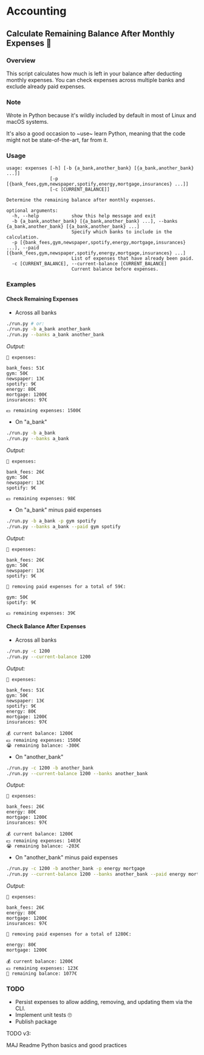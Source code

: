 # Accounting

## Calculate Remaining Balance After Monthly Expenses 💸

### Overview

This script calculates how much is left in your balance after deducting monthly expenses. You can check expenses across multiple banks and exclude already paid expenses.

### Note

Wrote in Python because it's wildly included by default in most of Linux and macOS systems.

It's also a good occasion to ~use~ learn Python, meaning that the code might not be state-of-the-art, far from it.

### Usage

```
usage: expenses [-h] [-b {a_bank,another_bank} [{a_bank,another_bank} ...]]
                [-p [{bank_fees,gym,newspaper,spotify,energy,mortgage,insurances} ...]]
                [-c [CURRENT_BALANCE]]

Determine the remaining balance after monthly expenses.

optional arguments:
  -h, --help            show this help message and exit
  -b {a_bank,another_bank} [{a_bank,another_bank} ...], --banks {a_bank,another_bank} [{a_bank,another_bank} ...]
                        Specify which banks to include in the calculation.
  -p [{bank_fees,gym,newspaper,spotify,energy,mortgage,insurances} ...], --paid [{bank_fees,gym,newspaper,spotify,energy,mortgage,insurances} ...]
                        List of expenses that have already been paid.
  -c [CURRENT_BALANCE], --current-balance [CURRENT_BALANCE]
                        Current balance before expenses.
```

### Examples

#### Check Remaining Expenses

- Across all banks

```sh
./run.py # or:
./run.py -b a_bank another_bank
./run.py --banks a_bank another_bank
```

_Output:_

```
🏦 expenses:

bank_fees: 51€
gym: 50€
newspaper: 13€
spotify: 9€
energy: 80€
mortgage: 1200€
insurances: 97€

💵 remaining expenses: 1500€
```

- On "a_bank"

```sh
./run.py -b a_bank
./run.py --banks a_bank
```

_Output:_

```
🏦 expenses:

bank_fees: 26€
gym: 50€
newspaper: 13€
spotify: 9€

💵 remaining expenses: 98€
```

- On "a_bank" minus paid expenses

```sh
./run.py -b a_bank -p gym spotify
./run.py --banks a_bank --paid gym spotify
```

_Output:_

```
🏦 expenses:

bank_fees: 26€
gym: 50€
newspaper: 13€
spotify: 9€

💸 removing paid expenses for a total of 59€:

gym: 50€
spotify: 9€

💵 remaining expenses: 39€
```

#### Check Balance After Expenses

- Across all banks

```sh
./run.py -c 1200
./run.py --current-balance 1200
```

_Output:_

```
🏦 expenses:

bank_fees: 51€
gym: 50€
newspaper: 13€
spotify: 9€
energy: 80€
mortgage: 1200€
insurances: 97€

💰 current balance: 1200€
💵 remaining expenses: 1500€
😭 remaining balance: -300€
```

- On "another_bank"

```sh
./run.py -c 1200 -b another_bank
./run.py --current-balance 1200 --banks another_bank
```

_Output:_

```
🏦 expenses:

bank_fees: 26€
energy: 80€
mortgage: 1200€
insurances: 97€

💰 current balance: 1200€
💵 remaining expenses: 1403€
😭 remaining balance: -203€
```

- On "another_bank" minus paid expenses

```sh
./run.py -c 1200 -b another_bank -p energy mortgage
./run.py --current-balance 1200 --banks another_bank --paid energy mortgage
```

_Output:_

```
🏦 expenses:

bank_fees: 26€
energy: 80€
mortgage: 1200€
insurances: 97€

💸 removing paid expenses for a total of 1280€:

energy: 80€
mortgage: 1200€

💰 current balance: 1200€
💵 remaining expenses: 123€
🤑 remaining balance: 1077€
```

### TODO

- Persist expenses to allow adding, removing, and updating them via the CLI.
- Implement unit tests 🙄
- Publish package

TODO v3:

MAJ Readme
Python basics and good practices
